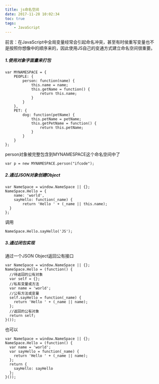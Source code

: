 ```yaml
---
title: js命名空间
date: 2017-11-28 10:02:34
toc: true
tags:
    - JavaScript
---
```

前言：在JavaScript中全局变量经常会引起命名冲突，甚至有时侯重写变量也不是按照你想像中的顺序来的，因此使用JS自己的变通方式建立命名空间很重要。
<!--more-->
##### 1.使用对象字面量来打包
```
var MYNAMESPACE = {
    PEOPLE: {
        person: function(name) {
            this.name = name;
            this.getName = function() {
                return this.name;
            }
        }
    },
    PET: {
        dog: function(petName) {
            this.petName = petName;
            this.getPetName = function() {
                return this.petName;
            }
        }
    }
};

```
person对象被完整包含到MYNAMESPACE这个命名空间中了
```
var p = new MYNAMESPACE.person("ifcode");
```

##### 2.通过JSON对象创建Object
```
var NameSpace = window.NameSpace || {};
NameSpace.Hello = {
    name: 'world',
    sayHello: function(_name) {
        return 'Hello ' + (_name || this.name);
  }
};
```
调用
```
NameSpace.Hello.sayHello('JS');
```

##### 3.通过闭包实现
通过一个JSON Object返回公有接口
```
var NameSpace = window.NameSpace || {};
NameSpace.Hello = (function() {
  //待返回的公有对象
  var self = {};
  //私有变量或方法
  var name = 'world';
  //公有方法或变量
  self.sayHello = function(_name) {
    return 'Hello ' + (_name || name);
  };
  //返回的公有对象
  return self;
}());
```
也可以
```
var NameSpace = window.NameSpace || {};
NameSpace.Hello = (function() {
  var name = 'world';
  var sayHello = function(_name) {
    return 'Hello ' + (_name || name);
  };
  return {
    sayHello: sayHello
  };
}());
```

